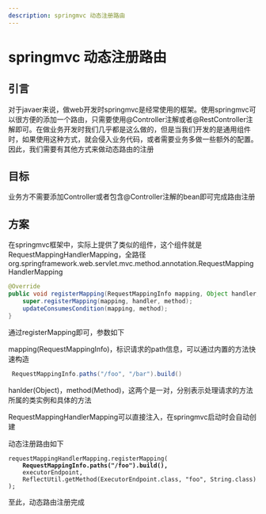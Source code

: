 ```yaml
---
description: springmvc 动态注册路由
---
```


# springmvc 动态注册路由

## 引言

对于javaer来说，做web开发时springmvc是经常使用的框架。使用springmvc可以很方便的添加一个路由，只需要使用@Controller注解或者@RestController注解即可。在做业务开发时我们几乎都是这么做的，但是当我们开发的是通用组件时，如果使用这种方式，就会侵入业务代码，或者需要业务多做一些额外的配置。因此，我们需要有其他方式来做动态路由的注册

## 目标

业务方不需要添加Controller或者包含@Controller注解的bean即可完成路由注册

## 方案

在springmvc框架中，实际上提供了类似的组件，这个组件就是RequestMappingHandlerMapping，全路径org.springframework.web.servlet.mvc.method.annotation.RequestMappingHandlerMapping

```java
@Override
public void registerMapping(RequestMappingInfo mapping, Object handler, Method method) {
    super.registerMapping(mapping, handler, method);
    updateConsumesCondition(mapping, method);
}
```

通过registerMapping即可，参数如下

mapping(RequestMappingInfo)，标识请求的path信息，可以通过内置的方法快速构造

```java
 RequestMappingInfo.paths("/foo", "/bar").build()
```

hanlder(Object)，method(Method)，这两个是一对，分别表示处理请求的方法所属的类实例和具体的方法

RequestMappingHandlerMapping可以直接注入，在springmvc启动时会自动创建

&#x20;动态注册路由如下

<pre class="language-java"><code class="lang-java">requestMappingHandlerMapping.registerMapping(
<strong>    RequestMappingInfo.paths("/foo").build(),
</strong>    executorEndpoint,
    ReflectUtil.getMethod(ExecutorEndpoint.class, "foo", String.class)
);
</code></pre>

至此，动态路由注册完成

